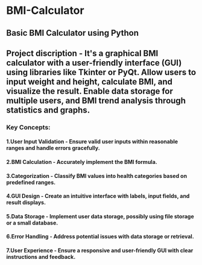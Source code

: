 # BMI-Calculator
## Basic BMI Calculator using Python

## Project discription - It's a graphical BMI calculator with a user-friendly interface (GUI) using libraries like Tkinter or PyQt. Allow users to input weight and height, calculate BMI, and visualize the result. Enable data storage for multiple users, and BMI trend analysis through statistics and graphs.

### Key Concepts:

#### 1.User Input Validation - Ensure valid user inputs within reasonable ranges and handle errors gracefully.
#### 2.BMI Calculation - Accurately implement the BMI formula.
#### 3.Categorization - Classify BMI values into health categories based on predefined ranges.
#### 4.GUI Design - Create an intuitive interface with labels, input fields, and result displays.
#### 5.Data Storage - Implement user data storage, possibly using file storage or a small database.
#### 6.Error Handling - Address potential issues with data storage or retrieval.
#### 7.User Experience - Ensure a responsive and user-friendly GUI with clear instructions and feedback.


